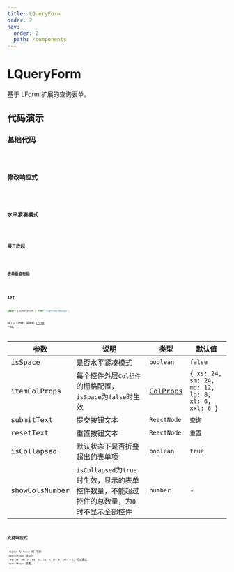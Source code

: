 ```yaml
---
title: LQueryForm
order: 2
nav:
  order: 2
  path: /components
---
```


# LQueryForm

基于 LForm 扩展的查询表单。

## 代码演示

### 基础代码

<code src='./demos/Demo1.tsx'>

### 修改响应式

<code src='./demos/Demo5.tsx'>

### 水平紧凑模式

<code src='./demos/Demo2.tsx'>

### 展开收起

<code src='./demos/Demo3.tsx'>

### 表单垂直布局

<code src='./demos/Demo4.tsx'>

## API

```ts
import { LQueryForm } from 'lighting-design';
```

除了以下参数，其余和 [LForm](/components/form#api) 一样。

| 参数 | 说明 | 类型 | 默认值 |
| --- | --- | --- | --- |
| isSpace | 是否水平紧凑模式 | `boolean` | `false` |
| itemColProps | 每个控件外层`Col组件`的栅格配置，`isSpace`为`false`时生效 | [ColProps](https://4x.ant.design/components/grid-cn/#Col) | `{ xs: 24, sm: 24, md: 12, lg: 8, xl: 6, xxl: 6 }` |
| submitText | 提交按钮文本 | `ReactNode` | `查询` |
| resetText | 重置按钮文本 | `ReactNode` | `重置` |
| isCollapsed | 默认状态下是否折叠超出的表单项 | `boolean` | `true` |
| showColsNumber | `isCollapsed`为`true`时生效，显示的表单控件数量，不能超过控件的总数量，为`0`时不显示全部控件 | `number` | - |

## 支持响应式

`isSpace` 为 `false` 时 下的 `itemColProps` 默认为 `{ xs: 24, sm: 24, md: 12, lg: 8, xl: 6, xxl: 6 }`，可以通过 `itemColProps` 修改。
